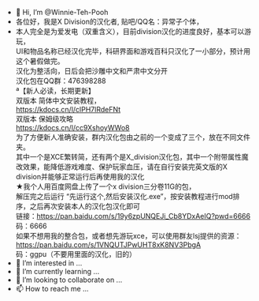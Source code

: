 - 👋 Hi, I’m @Winnie-Teh-Pooh
- 各位好，我是X Division的汉化者, 贴吧/QQ名：异常子个体，
- 本人完全是为爱发电（双重含义），目前division汉化的进度良好，基本可以游玩，<br>
UI和物品名称已经汉化完毕，科研界面和游戏百科只汉化了一小部分，预计用这个暑假做完。<br>
汉化为整活向，日后会把沙雕中文和严肃中文分开<br>
汉化包在QQ群：476398288<br>
ª【新人必读，长期更新】<br>
双版本 简体中文安装教程，<br>
https://kdocs.cn/l/clPH7lRdeFNt<br>
双版本 保姆级攻略<br>
https://kdocs.cn/l/cc9XshoyWWo8<br>
为了方便新人准确安装，群内汉化包由之前的一个变成了三个，放在不同文件夹。<br>
其中一个是XCE繁转简，还有两个是X_division汉化包，其中一个附带属性魔改效果，能降低游戏难度、保护玩家血压，请在自行安装完英文版的X division并能够正常运行后再使用我的汉化<br>
★我个人用百度网盘上传了一个x division三分卷11G的包，<br>
解压完之后运行 “先运行这个,然后安装汉化.exe”，按安装教程进行mod排序，之后再次安装本人的汉化包汉化即可<br>
链接：https://pan.baidu.com/s/19y6zpUNQEJi_Cb8YDxAeIQ?pwd=6666 <br>
码：6666<br>
如果不想用我的整合包，或者想先游玩xce，可以使用群友lsj提供的资源： https://pan.baidu.com/s/1VNQUTJPwUHT8xK8NV3PbgA<br>
码：ggpu（不要用里面的汉化，旧的）<br>
- 👀 I’m interested in ...
- 🌱 I’m currently learning ...
- 💞️ I’m looking to collaborate on ...
- 📫 How to reach me ...

<!---
Winnie-Teh-Pooh/Winnie-Teh-Pooh is a ✨ special ✨ repository because its `README.md` (this file) appears on your GitHub profile.
You can click the Preview link to take a look at your changes.
--->
